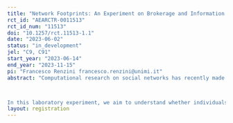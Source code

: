 ```yaml
---
title: "Network Footprints: An Experiment on Brokerage and Information Diffusion"
rct_id: "AEARCTR-0011513"
rct_id_num: "11513"
doi: "10.1257/rct.11513-1.1"
date: "2023-06-02"
status: "in_development"
jel: "C9, C91"
start_year: "2023-06-14"
end_year: "2023-11-15"
pi: "Francesco Renzini francesco.renzini@unimi.it"
abstract: "Computational research on social networks has recently made progress in the understanding of how particular structural patterns emerge from individuals' tie-selection rules. It also has identified certain key network positions for the spread of epidemics and information. However, these models rely on idealized behavioral assumptions, such as perfect network information and awareness of the relevance of one's network position, which require systematic empirical test. Here, cognitive research on social network representation and memory has shown that individuals tend to have inaccurate perceptions and representations of the patterns of connectivity in their own social groups. Unfortunately, this research does not consider whether individuals--i.e., network brokers--who occupy particular network positions are aware of their own structural relevance for diffusion.

In this laboratory experiment, we aim to understand whether individuals who i) connect disconnected others in their personal networks and ii) have direct experience as network brokers are more likely to choose the network broker as the best starting point for a diffusion process in an artificial network. Subjects will be students and their previous experience as network brokers will be estimated before the experiment from ego network data collection and from a 16-item questionnaire, 12 of which were used in previous research. In the treatment group, subjects will be asked to choose through which node they expect information will transmit to most other nodes in the shortest time. In the control group, they will observe the same network, but had to select the node that is expected to spread an infection to the whole network in the shortest time. In both groups, subjects will be exposed to two compelling nodes: A "hub," which is a highly connected node that serves as a red herring; and a broker, which connects two dense communities. We expect that in the control group, there will be no difference between brokers and non-brokers choices. In the treatment group, we expect that brokers will correctly select the broker, while non-brokers will more frequently choose the red herring. Drawing from the network cognition literature, we expect that subjects with previous experience as network brokers will be aware of the structural importance of brokers in spreading information, but not in case of virus diffusion, which is a non-intentional process."
layout: registration
---
```


